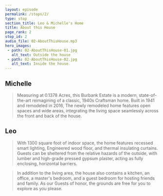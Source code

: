 ```yaml
---
layout: episode
permalink: /stops/2/
type: stop
section_title: Leo & Michelle's Home
title: About this House
page_rank: 2
stop_id: 2
audio_file: 02-AboutThisHouse.mp3
hero_images:
 - path: 02-AboutThisHouse-01.jpg
   alt_text: Outside the house
 - path: 02-AboutThisHouse-02.jpg
   alt_text: Inside the house
---
```


## Michelle
> Measuring at 0.1378 Acres, this Burbank Estate is a modern, state-of-the-art reimagining of a
classic, 1940s Craftsman home. Built in 1941 and remodeled in 2016, The newly remodeled
home features open spaces and wide areas, integrating the living space seamlessly across
the front and back of the house.

## Leo
> With 1300 square foot of indoor space, the home features recessed smart lighting, Engineered wood floor, and thermal insulating curtains. Guests can be sheltered from the
relative hazards of the outside, with lumber and high-grade pressed gypsum plaster,
acting as fully enclosing, horizontal barriers.

>In addition to the living area, the house also contains a kitchen, an office, a
master's bedroom, and a guest bedroom for hosting friends and family. As our
Guests of honor, the grounds are free for you to explore as you please.
